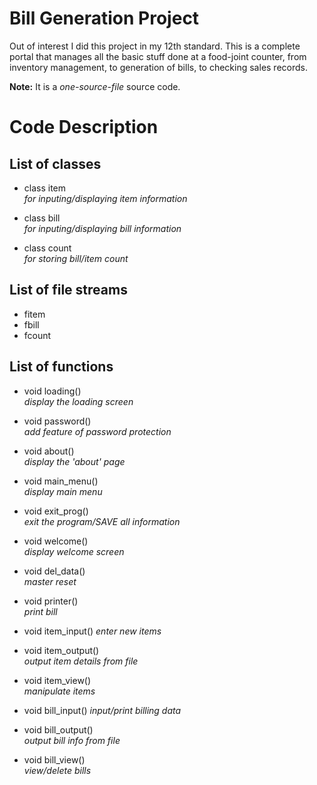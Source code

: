 Bill Generation Project
=======================

Out of interest I did this project in my 12th standard. This is a complete portal that manages all the basic stuff done at a food-joint counter, from inventory management, to generation of bills, to checking sales records.

**Note:** It is a *one-source-file* source code.



Code Description
================


List of classes
---------------

- class item	
*for inputing/displaying item information*

- class bill	
*for inputing/displaying bill information*

- class count	
*for storing bill/item count*


List of file streams
--------------------

- fitem
- fbill
- fcount

List of functions
-----------------

- void loading()	
*display the loading screen*

- void password()	
*add feature of password protection*

- void about()	
*display the 'about' page*

- void main_menu()	
*display main menu*

- void exit_prog()	
*exit the program/SAVE all information*

- void welcome()	
*display welcome screen*

- void del_data()	
*master reset*

- void printer()	
*print bill*

- void item_input()	
*enter new items*

- void item_output()	
*output item details from file*

- void item_view()	
*manipulate items*

- void bill_input()	
*input/print billing data*

- void bill_output()	
*output bill info from file*

- void bill_view()	
*view/delete bills*
